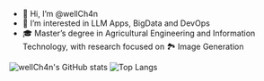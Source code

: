 - 👋 Hi, I’m @wellCh4n
- 👀 I’m interested in LLM Apps, BigData and DevOps
- 🎓 Master’s degree in Agricultural Engineering and Information Technology, with research focused on 🏞️ Image Generation

<!---
wellCh4n/wellCh4n is a ✨ special ✨ repository because its `README.md` (this file) appears on your GitHub profile.
You can click the Preview link to take a look at your changes.
--->

![wellCh4n's GitHub stats](https://github-readme-stats.vercel.app/api?username=wellch4n&show_icons=true&show=prs_merged,prs_merged_percentage&rank_icon=percentile&hide_title=true&theme=transparent)
![Top Langs](https://github-readme-stats.vercel.app/api/top-langs/?username=wellch4n&langs_count=4&hide_title=true&size_weight=0.5&count_weight=0.5&theme=transparent)
